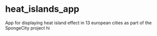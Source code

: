 # heat_islands_app
App for displaying heat island effect in 13 european cities as part of the SpongeCity project hi
